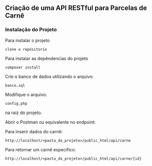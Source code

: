## Criação de uma API RESTful para Parcelas de Carnê

### Instalação do Projeto

Para instalar o projeto

```
clone o repósitorio
```

Para instalar as depêndencias do projeto

```
composer install 
```

Crie o banco de dados utilizando o arquivo:
```
banco.sql
```

Modifique o arquivo:
```
config.php 
```
na raiz do projeto.

Abrir o Postman ou equivalente no endpoint:

Para inserir dados do carnê:
```
http://localhost/<pasta_do_projeto>/public_html/api/carne
```


Para retornar um carnê especifíco:
```
http://localhost/<pasta_do_projeto>/public_html/api/carne/{id}
```